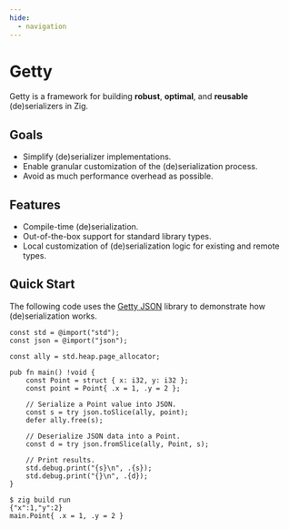```yaml
---
hide:
  - navigation
---
```


# Getty

Getty is a framework for building __robust__, __optimal__, and __reusable__ (de)serializers in Zig.

<!--<br>-->

<!--<figure markdown>-->
  <!--![Getty](/assets/images/getty-solid.svg){ width=370 }-->
<!--</figure>-->

## Goals

- Simplify (de)serializer implementations.
- Enable granular customization of the (de)serialization process.
- Avoid as much performance overhead as possible.

## Features

- Compile-time (de)serialization.
- Out-of-the-box support for standard library types.
- Local customization of (de)serialization logic for existing and remote types.

## Quick Start

The following code uses the [Getty JSON](https://github.com/getty-zig/json) library to demonstrate how (de)serialization works.

```zig title="Zig code"
const std = @import("std");
const json = @import("json");

const ally = std.heap.page_allocator;

pub fn main() !void {
    const Point = struct { x: i32, y: i32 };
    const point = Point{ .x = 1, .y = 2 };

    // Serialize a Point value into JSON.
    const s = try json.toSlice(ally, point);
    defer ally.free(s);

    // Deserialize JSON data into a Point.
    const d = try json.fromSlice(ally, Point, s);

    // Print results.
    std.debug.print("{s}\n", .{s});
    std.debug.print("{}\n", .{d});
}
```

```console title="Shell session"
$ zig build run
{"x":1,"y":2}
main.Point{ .x = 1, .y = 2 }
```
